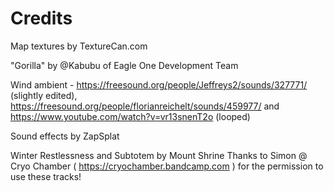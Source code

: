 # Credits

Map textures by TextureCan.com

"Gorilla" by @Kabubu of Eagle One Development Team

Wind ambient - https://freesound.org/people/Jeffreys2/sounds/327771/ (slightly edited), https://freesound.org/people/florianreichelt/sounds/459977/ and https://www.youtube.com/watch?v=vr13snenT2o (looped)

Sound effects by ZapSplat

Winter Restlessness and Subtotem
by Mount Shrine
Thanks to Simon @ Cryo Chamber ( https://cryochamber.bandcamp.com ) for the permission to use these tracks!
